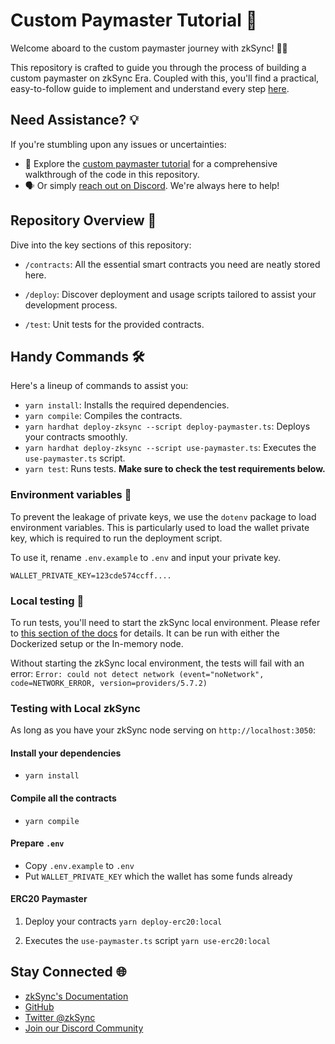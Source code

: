 # Custom Paymaster Tutorial 📖

Welcome aboard to the custom paymaster journey with zkSync! 🚀🌌

This repository is crafted to guide you through the process of building a custom paymaster on zkSync Era. Coupled with this, you'll find a practical, easy-to-follow guide to implement and understand every step [here](https://era.zksync.io/docs/dev/tutorials/custom-paymaster-tutorial.html).

## Need Assistance? 💡

If you're stumbling upon any issues or uncertainties:

- 📖 Explore the [custom paymaster tutorial](https://era.zksync.io/docs/dev/tutorials/custom-paymaster-tutorial.html) for a comprehensive walkthrough of the code in this repository.
- 🗣️ Or simply [reach out on Discord](https://join.zksync.dev/). We're always here to help!

## Repository Overview 📂

Dive into the key sections of this repository:

- `/contracts`: All the essential smart contracts you need are neatly stored here.

- `/deploy`: Discover deployment and usage scripts tailored to assist your development process.

- `/test`: Unit tests for the provided contracts.

## Handy Commands 🛠️

Here's a lineup of commands to assist you:

- `yarn install`: Installs the required dependencies.
- `yarn compile`: Compiles the contracts.
- `yarn hardhat deploy-zksync --script deploy-paymaster.ts`: Deploys your contracts smoothly.
- `yarn hardhat deploy-zksync --script use-paymaster.ts`: Executes the `use-paymaster.ts` script.
- `yarn test`: Runs tests. **Make sure to check the test requirements below.**

### Environment variables 🌳

To prevent the leakage of private keys, we use the `dotenv` package to load environment variables. This is particularly used to load the wallet private key, which is required to run the deployment script.

To use it, rename `.env.example` to `.env` and input your private key.

```
WALLET_PRIVATE_KEY=123cde574ccff....
```

### Local testing 🧪

To run tests, you'll need to start the zkSync local environment. Please refer to [this section of the docs](https://era.zksync.io/docs/tools/testing/) for details. It can be run with either the Dockerized setup or the In-memory node.

Without starting the zkSync local environment, the tests will fail with an error: `Error: could not detect network (event="noNetwork", code=NETWORK_ERROR, version=providers/5.7.2)`

### Testing with Local zkSync

As long as you have your zkSync node serving on `http://localhost:3050`:

#### Install your dependencies
- `yarn install`

#### Compile all the contracts
- `yarn compile`

#### Prepare `.env` 
- Copy `.env.example` to `.env`
- Put `WALLET_PRIVATE_KEY` which the wallet has some funds already

#### ERC20 Paymaster
1. Deploy your contracts 
`yarn deploy-erc20:local` 

2. Executes the `use-paymaster.ts` script
`yarn use-erc20:local` 

## Stay Connected 🌐

- [zkSync's Documentation](https://era.zksync.io/docs/)
- [GitHub](https://github.com/matter-labs)
- [Twitter @zkSync](https://twitter.com/zksync)
- [Join our Discord Community](https://join.zksync.dev)
